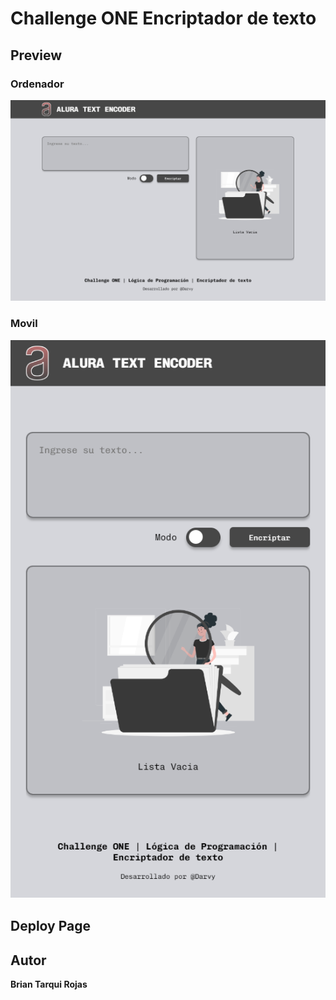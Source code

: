 # Challenge ONE Encriptador de texto
## Preview

### Ordenador
![My Image](./public/thumbnail-desktop.png)

### Movil
![My Image](./public/thumbnail-mobile.png)

## Deploy Page


## Autor
**Brian Tarqui Rojas**
